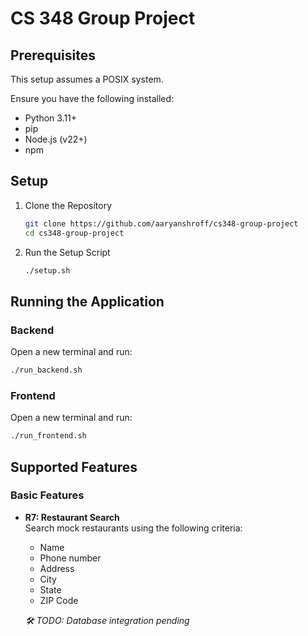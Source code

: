 # CS 348 Group Project

## Prerequisites

This setup assumes a POSIX system.

Ensure you have the following installed:

- Python 3.11+
- pip
- Node.js (v22+)
- npm

## Setup

1. Clone the Repository

   ```bash
   git clone https://github.com/aaryanshroff/cs348-group-project
   cd cs348-group-project
   ```

2. Run the Setup Script

    ```bash
    ./setup.sh
    ```

## Running the Application

### Backend
Open a new terminal and run:
```bash
./run_backend.sh
```

### Frontend
Open a new terminal and run:
```bash
./run_frontend.sh
```

## Supported Features

### Basic Features

- **R7: Restaurant Search**  
  Search mock restaurants using the following criteria:
  - Name
  - Phone number
  - Address
  - City
  - State
  - ZIP Code

  *🛠️ TODO: Database integration pending*
